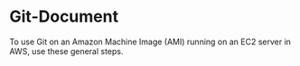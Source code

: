 # Git-Document
To use Git on an Amazon Machine Image (AMI) running on an EC2 server in AWS, use these general steps.
